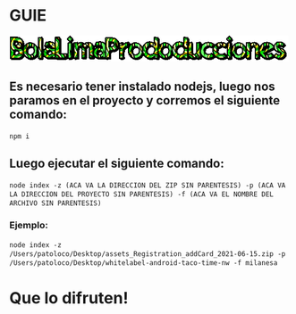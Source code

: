 # GUIE    

![](text.gif)

## Es necesario tener instalado nodejs, luego nos paramos en el proyecto y corremos el siguiente comando:

````````````````
npm i    
````````````````

## Luego ejecutar el siguiente comando: 

````````````````
node index -z (ACA VA LA DIRECCION DEL ZIP SIN PARENTESIS) -p (ACA VA LA DIRECCION DEL PROYECTO SIN PARENTESIS) -f (ACA VA EL NOMBRE DEL ARCHIVO SIN PARENTESIS)
````````````````

### Ejemplo: 
````````````````
node index -z /Users/patoloco/Desktop/assets_Registration_addCard_2021-06-15.zip -p /Users/patoloco/Desktop/whitelabel-android-taco-time-nw -f milanesa
````````````````

# Que lo difruten!


